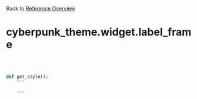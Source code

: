
Back to [Reference Overview](https://github.com/pyrustic/cyberpunk-theme/blob/master/docs/reference/README.md)

# cyberpunk\_theme.widget.label\_frame



<br>


```python

def get_style():
    """
    
    """

```

